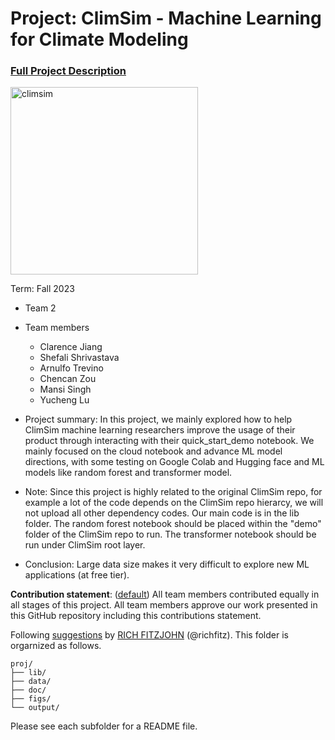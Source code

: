 # Project: ClimSim - Machine Learning for Climate Modeling


### [Full Project Description](doc/project3_desc.md)

<img src="https://leap-stc.github.io/ClimSim/_images/fig_1.png" alt="climsim" width="300"/>

Term: Fall 2023

+ Team 2
+ Team members
	+ Clarence Jiang
	+ Shefali Shrivastava
	+ Arnulfo Trevino
	+ Chencan Zou
	+ Mansi Singh
	+ Yucheng Lu

+ Project summary: In this project, we mainly explored how to help ClimSim machine learning researchers improve the usage of their product through interacting with their quick_start_demo notebook. We mainly focused on the cloud notebook and advance ML model directions, with some testing on Google Colab and Hugging face and ML models like random forest and transformer model.

+ Note: Since this project is highly related to the original ClimSim repo, for example a lot of the code depends on the ClimSim repo hierarcy, we will not upload all other dependency codes. Our main code is in the lib folder. The random forest notebook should be placed within the "demo" folder of the ClimSim repo to run. The transformer notebook should be run under ClimSim root layer. 

+ Conclusion: Large data size makes it very difficult to explore new ML applications (at free tier). 
	

**Contribution statement**: ([default](doc/a_note_on_contributions.md)) All team members contributed equally in all stages of this project. All team members approve our work presented in this GitHub repository including this contributions statement. 

Following [suggestions](http://nicercode.github.io/blog/2013-04-05-projects/) by [RICH FITZJOHN](http://nicercode.github.io/about/#Team) (@richfitz). This folder is orgarnized as follows.

```
proj/
├── lib/
├── data/
├── doc/
├── figs/
└── output/
```

Please see each subfolder for a README file.
